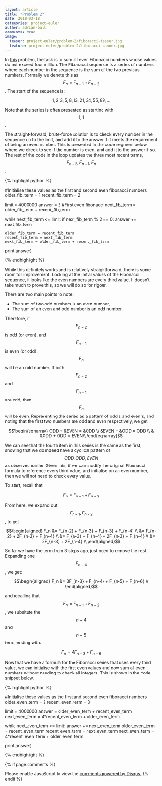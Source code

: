 ```yaml
---
layout: article
title: "Problem 2"
date: 2018-03-18
categories: project-euler
author: adrian-ball
comments: true
image:
  teaser: project-euler/problem-2/fibonacci-teaser.jpg
  feature: project-euler/problem-2/fibonacci-banner.jpg
---
```


In [this](https://projecteuler.net/problem=2) problem, the task is to sum all even Fibonacci numbers whose values do not exceed four million. The Fibonacci sequence is a series of numbers where each number in the sequence is the sum of the two previous numbers. Formally we denote this as $$F_n = F_{n-1} + F_{n-2} $$. The start of the sequence is: 

$$ 1, 2, 3, 5, 8, 13, 21, 34, 55, 89, \dots$$

Note that the series is often presented as starting with $$1, 1$$.

The straight-forward, brute-force solution is to check every number in the sequence up to the limit,  and add it to the answer if it meets the requirement of being an even number. This is presented in the code segment below, where we check to see if the number is even, and add it to the answer if so. The rest of the code in the loop updates the three most recent terms, $$F_{n-2}, F_{n-1}, F_{n}$$.

{% highlight python %}

#Initialise these values as the first and second even fibonacci numbers
older_fib_term = 1
recent_fib_term = 2

limit = 4000000 
answer = 2 #First even fibonacci
next_fib_term = older_fib_term + recent_fib_term

while next_fib_term <= limit:
    if next_fib_term % 2 == 0:
        answer += next_fib_term    
    
    older_fib_term = recent_fib_term
    recent_fib_term = next_fib_term
    next_fib_term = older_fib_term + recent_fib_term
    
print(answer)

{% endhighlight %}

While this definitely works and is relatively straightforward, there is some room for improvement. Looking at the initial values of the Fibonacci sequence, it looks like the even numbers are every third value. It doesn't take much to prove this, so we will do so for rigour. 

There are two main points to note: 

* The sum of two odd numbers is an even number, 
* The sum of an even and odd number is an odd number.

Therefore, if $$F_{n-2}$$ is odd (or even), and $$F_{n-1}$$ is even (or odd), $$F_n$$ will be an odd number. If both $$F_{n-2}$$ and $$F_{n-1}$$ are odd, then $$F_{n}$$ will be even. Representing the series as a pattern of odd's and even's, and noting that the first two numbers are odd and even respectively, we get:

$$\begin{eqnarray} 
ODD + &EVEN = &ODD     \\
	 &EVEN + &ODD = ODD 	 \\
     & &ODD + ODD = EVEN\\
\end{eqnarray}$$

We can see that the fourth item in this series is the same as the first, showing that we do indeed have a cyclical pattern of $$ ODD, ODD, EVEN $$ as observed earlier. Given this, if we can modify the original Fibonacci formula to reference every third value, and initialise on an even number, then we will not need to check every value. 

To start, recall that

$$F_n = F_{n-1} + F_{n-2} $$

From here, we expand out $$ F_{n-1}, F_{n-2} $$, to get

$$\begin{aligned} 
F_n &= F_{n-2} + F_{n-3} + F_{n-3} + F_{n-4}  \\
      &= F_{n-2} + 2F_{n-3} + F_{n-4} \\
      &= F_{n-3} + F_{n-4} + 2F_{n-3} + F_{n-4} \\
      &= 3F_{n-3} + 2F_{n-4} \\
\end{aligned}$$

So far we have the term from 3 steps ago, just need to remove the rest. Expanding one $$F_{n-4}$$, we get:

$$\begin{aligned} 
      F_n &= 3F_{n-3} + F_{n-4} + F_{n-5} + F_{n-6} \\
\end{aligned}$$

and recalling that $$F_n = F_{n-1} + F_{n-2} $$, we subsitute the $$n-4$$ and $$n-5$$ term, ending with:

$$F_n = 4F_{n-3} + F_{n-6} $$

Now that we have a formula for the Fibonacci series that uses every third value, we can initialise with the first even values and now sum all even numbers without needing to check all integers. This is shown in the code snippet below. 

{% highlight python %}

#Initialise these values as the first and second even fibonacci numbers
older_even_term = 2
recent_even_term = 8

limit = 4000000 
answer = older_even_term + recent_even_term
next_even_term = 4*recent_even_term + older_even_term

while next_even_term <= limit:
    answer += next_even_term
    older_even_term = recent_even_term
    recent_even_term = next_even_term
    next_even_term = 4*recent_even_term + older_even_term
    
print(answer)

{% endhighlight %}

{% if page.comments %}
<div id="disqus_thread"></div>
<script>

/**
*  RECOMMENDED CONFIGURATION VARIABLES: EDIT AND UNCOMMENT THE SECTION BELOW TO INSERT DYNAMIC VALUES FROM YOUR PLATFORM OR CMS.
*  LEARN WHY DEFINING THESE VARIABLES IS IMPORTANT: https://disqus.com/admin/universalcode/#configuration-variables*/
/*
var disqus_config = function () {
this.page.url = PAGE_URL;  // Replace PAGE_URL with your page's canonical URL variable
this.page.identifier = PAGE_IDENTIFIER; // Replace PAGE_IDENTIFIER with your page's unique identifier variable
};
*/
(function() { // DON'T EDIT BELOW THIS LINE
var d = document, s = d.createElement('script');
s.src = 'https://https-adrian-ball-github-io.disqus.com/embed.js';
s.setAttribute('data-timestamp', +new Date());
(d.head || d.body).appendChild(s);
})();
</script>
<noscript>Please enable JavaScript to view the <a href="https://disqus.com/?ref_noscript">comments powered by Disqus.</a></noscript>
{% endif %} 